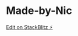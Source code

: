 # Made-by-Nic

[Edit on StackBlitz ⚡️](https://stackblitz.com/edit/ionic-5-angular-10-start-template-rbknqu)